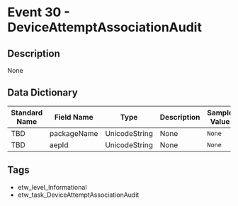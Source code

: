 # Event 30 - DeviceAttemptAssociationAudit

## Description
None

## Data Dictionary
|Standard Name|Field Name|Type|Description|Sample Value|
|---|---|---|---|---|
|TBD|packageName|UnicodeString|None|`None`|
|TBD|aepId|UnicodeString|None|`None`|

## Tags
* etw_level_Informational
* etw_task_DeviceAttemptAssociationAudit